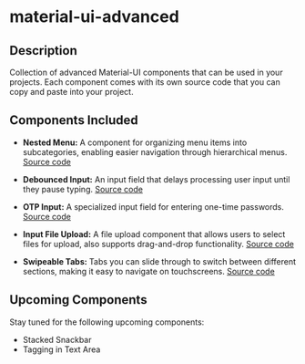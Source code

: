 # material-ui-advanced

## Description

Collection of advanced Material-UI components that can be used in your projects. Each component comes with its own source code that you can copy and paste into your project.

## Components Included

- **Nested Menu:** A component for organizing menu items into subcategories, enabling easier navigation through hierarchical menus. [Source code](https://github.com/sai6855/material-ui-advanced/blob/master/NestedMenu.tsx)

- **Debounced Input:** An input field that delays processing user input until they pause typing. [Source code](https://github.com/sai6855/material-ui-advanced/blob/master/DebouncedInput.tsx)

- **OTP Input:** A specialized input field for entering one-time passwords. [Source code](https://github.com/sai6855/material-ui-advanced/blob/master/OtpInput.tsx)

- **Input File Upload:** A file upload component that allows users to select files for upload, also supports drag-and-drop functionality. [Source code](https://github.com/sai6855/material-ui-advanced/blob/master/InputFileUpload.tsx)

- **Swipeable Tabs:** Tabs you can slide through to switch between different sections, making it easy to navigate on touchscreens. [Source code](https://github.com/sai6855/material-ui-advanced/blob/master/SwipeableTabs.tsx)

## Upcoming Components

Stay tuned for the following upcoming components:

- Stacked Snackbar
- Tagging in Text Area
